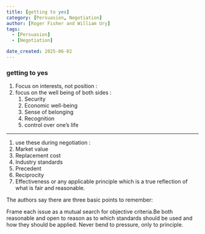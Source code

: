 ```yaml
---
title: [getting to yes]
category: [Persuasion, Negotiation]
author: [Roger Fisher and William Ury]
tags:
  - [Persuasion]
  - [Negotiation]

date_created: 2025-06-02
---
```




### getting to yes

1. Focus on interests, not position : 
2. focus on the well being of both sides :
   1. Security
   2. Economic well-being
   3. Sense of belonging
   4. Recognition
   5. control over one’s life

--------------------------------

1. use these during negotiation :
2. Market value
3. Replacement cost
4. Industry standards
5. Precedent
6. Reciprocity
7. Effectiveness or any applicable principle which is a true reflection of what is fair and reasonable.



The authors say there are three basic points to remember:

Frame each issue as a mutual search for objective criteria.Be both reasonable and open to reason as to which standards should be used and how they should be applied. Never bend to pressure, only to principle.

### 